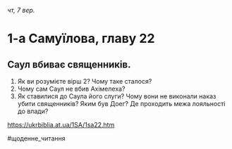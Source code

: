 
_чт, 7 вер._

# 1-а Самуїлова, главу 22

## Саул вбиває священників.
1. Як ви розумієте вірш 2? Чому таке сталося?
2. Чому сам Саул не вбив Ахімелеха? 
3. Як ставилися до Саула його слуги? Чому вони не виконали наказ убити священників? Яким був Доег? Де проходить межа лояльності до влади?

https://ukrbiblia.at.ua/1SA/1sa22.htm 

#щоденне_читання
